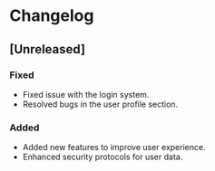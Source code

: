 # Changelog

## [Unreleased]

### Fixed
- Fixed issue with the login system.
- Resolved bugs in the user profile section.

### Added
- Added new features to improve user experience.
- Enhanced security protocols for user data.